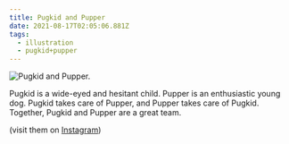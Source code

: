 ```yaml
---
title: Pugkid and Pupper
date: 2021-08-17T02:05:06.881Z
tags:
  - illustration
  - pugkid+pupper
---
```

![](/images/2021-08-10_meadow.jpg "Pugkid and Pupper.")

Pugkid is a wide-eyed and hesitant child. Pupper is an enthusiastic young dog. Pugkid takes care of Pupper, and Pupper takes care of Pugkid. Together, Pugkid and Pupper are a great team.



(visit them on [Instagram](https://www.instagram.com/mtinone/))